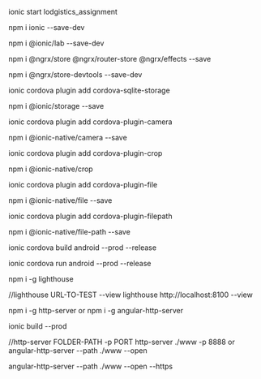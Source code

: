 ionic start lodgistics_assignment

npm i ionic --save-dev

npm i @ionic/lab --save-dev

npm i @ngrx/store @ngrx/router-store @ngrx/effects --save

npm i @ngrx/store-devtools --save-dev

ionic cordova plugin add cordova-sqlite-storage

npm i @ionic/storage --save

ionic cordova plugin add cordova-plugin-camera

npm i @ionic-native/camera --save

ionic cordova plugin add cordova-plugin-crop

npm i @ionic-native/crop

ionic cordova plugin add cordova-plugin-file

npm i @ionic-native/file --save

ionic cordova plugin add cordova-plugin-filepath

npm i @ionic-native/file-path --save









ionic cordova build android --prod --release

ionic cordova run android --prod --release

npm i -g lighthouse

//lighthouse URL-TO-TEST --view
lighthouse http://localhost:8100 --view

npm i -g http-server
or
npm i -g angular-http-server

ionic build --prod

//http-server FOLDER-PATH -p PORT
http-server ./www -p 8888
or
angular-http-server --path ./www --open

angular-http-server --path ./www --open --https
